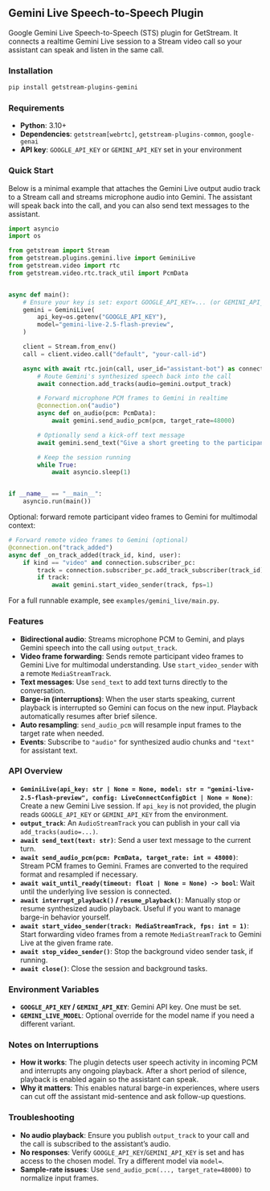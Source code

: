 ## Gemini Live Speech-to-Speech Plugin

Google Gemini Live Speech-to-Speech (STS) plugin for GetStream. It connects a realtime Gemini Live session to a Stream video call so your assistant can speak and listen in the same call.

### Installation

```bash
pip install getstream-plugins-gemini
```

### Requirements

- **Python**: 3.10+
- **Dependencies**: `getstream[webrtc]`, `getstream-plugins-common`, `google-genai`
- **API key**: `GOOGLE_API_KEY` or `GEMINI_API_KEY` set in your environment

### Quick Start

Below is a minimal example that attaches the Gemini Live output audio track to a Stream call and streams microphone audio into Gemini. The assistant will speak back into the call, and you can also send text messages to the assistant.

```python
import asyncio
import os

from getstream import Stream
from getstream.plugins.gemini.live import GeminiLive
from getstream.video import rtc
from getstream.video.rtc.track_util import PcmData


async def main():
    # Ensure your key is set: export GOOGLE_API_KEY=... (or GEMINI_API_KEY)
    gemini = GeminiLive(
        api_key=os.getenv("GOOGLE_API_KEY"),
        model="gemini-live-2.5-flash-preview",
    )

    client = Stream.from_env()
    call = client.video.call("default", "your-call-id")

    async with await rtc.join(call, user_id="assistant-bot") as connection:
        # Route Gemini's synthesized speech back into the call
        await connection.add_tracks(audio=gemini.output_track)

        # Forward microphone PCM frames to Gemini in realtime
        @connection.on("audio")
        async def on_audio(pcm: PcmData):
            await gemini.send_audio_pcm(pcm, target_rate=48000)

        # Optionally send a kick-off text message
        await gemini.send_text("Give a short greeting to the participants.")

        # Keep the session running
        while True:
            await asyncio.sleep(1)


if __name__ == "__main__":
    asyncio.run(main())
```

Optional: forward remote participant video frames to Gemini for multimodal context:

```python
# Forward remote video frames to Gemini (optional)
@connection.on("track_added")
async def _on_track_added(track_id, kind, user):
    if kind == "video" and connection.subscriber_pc:
        track = connection.subscriber_pc.add_track_subscriber(track_id)
        if track:
            await gemini.start_video_sender(track, fps=1)
```

For a full runnable example, see `examples/gemini_live/main.py`.

### Features

- **Bidirectional audio**: Streams microphone PCM to Gemini, and plays Gemini speech into the call using `output_track`.
- **Video frame forwarding**: Sends remote participant video frames to Gemini Live for multimodal understanding. Use `start_video_sender` with a remote `MediaStreamTrack`.
- **Text messages**: Use `send_text` to add text turns directly to the conversation.
- **Barge-in (interruptions)**: When the user starts speaking, current playback is interrupted so Gemini can focus on the new input. Playback automatically resumes after brief silence.
- **Auto resampling**: `send_audio_pcm` will resample input frames to the target rate when needed.
- **Events**: Subscribe to `"audio"` for synthesized audio chunks and `"text"` for assistant text.

### API Overview

- **`GeminiLive(api_key: str | None = None, model: str = "gemini-live-2.5-flash-preview", config: LiveConnectConfigDict | None = None)`**: Create a new Gemini Live session. If `api_key` is not provided, the plugin reads `GOOGLE_API_KEY` or `GEMINI_API_KEY` from the environment.
- **`output_track`**: An `AudioStreamTrack` you can publish in your call via `add_tracks(audio=...)`.
- **`await send_text(text: str)`**: Send a user text message to the current turn.
- **`await send_audio_pcm(pcm: PcmData, target_rate: int = 48000)`**: Stream PCM frames to Gemini. Frames are converted to the required format and resampled if necessary.
- **`await wait_until_ready(timeout: float | None = None) -> bool`**: Wait until the underlying live session is connected.
- **`await interrupt_playback()` / `resume_playback()`**: Manually stop or resume synthesized audio playback. Useful if you want to manage barge-in behavior yourself.
- **`await start_video_sender(track: MediaStreamTrack, fps: int = 1)`**: Start forwarding video frames from a remote `MediaStreamTrack` to Gemini Live at the given frame rate.
- **`await stop_video_sender()`**: Stop the background video sender task, if running.
- **`await close()`**: Close the session and background tasks.

### Environment Variables

- **`GOOGLE_API_KEY` / `GEMINI_API_KEY`**: Gemini API key. One must be set.
- **`GEMINI_LIVE_MODEL`**: Optional override for the model name if you need a different variant.

### Notes on Interruptions

- **How it works**: The plugin detects user speech activity in incoming PCM and interrupts any ongoing playback. After a short period of silence, playback is enabled again so the assistant can speak.
- **Why it matters**: This enables natural barge-in experiences, where users can cut off the assistant mid-sentence and ask follow-up questions.

### Troubleshooting

- **No audio playback**: Ensure you publish `output_track` to your call and the call is subscribed to the assistant’s audio.
- **No responses**: Verify `GOOGLE_API_KEY`/`GEMINI_API_KEY` is set and has access to the chosen model. Try a different model via `model=`.
- **Sample-rate issues**: Use `send_audio_pcm(..., target_rate=48000)` to normalize input frames.
